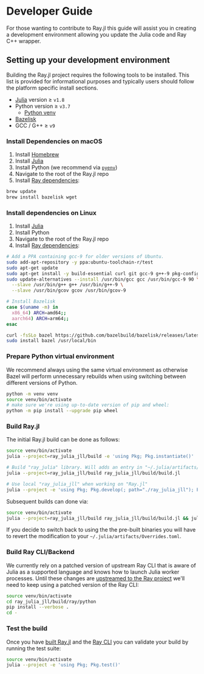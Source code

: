 # Developer Guide

For those wanting to contribute to Ray.jl this guide will assist you in creating a development environment allowing you update the Julia code and Ray C++ wrapper.

## Setting up your development environment

Building the Ray.jl project requires the following tools to be installed. This list is provided for informational purposes and typically users should follow the platform specific install sections.

- [Julia](https://julialang.org/downloads/) version ≥ `v1.8`
- Python version ≥ `v3.7`
    - [Python venv](https://docs.python.org/3/library/venv.html)
- [Bazelisk](https://github.com/bazelbuild/bazelisk)
- GCC / G++ ≥ `v9`

### Install Dependencies on macOS

1. Install [Homebrew](https://brew.sh/)
2. Install [Julia](https://julialang.org/downloads/)
3. Install Python (we recommend via [`pyenv`](https://github.com/pyenv/pyenv#homebrew-in-macos))
4. Navigate to the root of the Ray.jl repo
5. Install [Ray dependencies](https://docs.ray.io/en/latest/ray-contribute/development.html#preparing-to-build-ray-on-macos):

```sh
brew update
brew install bazelisk wget
```

### Install dependencies on Linux

1. Install [Julia](https://julialang.org/downloads/)
2. Install Python
3. Navigate to the root of the Ray.jl repo
4. Install [Ray dependencies](https://docs.ray.io/en/latest/ray-contribute/development.html#preparing-to-build-ray-on-linux):

```sh
# Add a PPA containing gcc-9 for older versions of Ubuntu.
sudo add-apt-repository -y ppa:ubuntu-toolchain-r/test
sudo apt-get update
sudo apt-get install -y build-essential curl git gcc-9 g++-9 pkg-config psmisc unzip
sudo update-alternatives --install /usr/bin/gcc gcc /usr/bin/gcc-9 90 \
  --slave /usr/bin/g++ g++ /usr/bin/g++-9 \
  --slave /usr/bin/gcov gcov /usr/bin/gcov-9

# Install Bazelisk
case $(uname -m) in
  x86_64) ARCH=amd64;;
  aarch64) ARCH=arm64;;
esac

curl -fsSLo bazel https://github.com/bazelbuild/bazelisk/releases/latest/download/bazelisk-linux-${ARCH}
sudo install bazel /usr/local/bin
```

### Prepare Python virtual environment

We recommend always using the same virtual environment as otherwise Bazel will perform unnecessary rebuilds when using switching between different versions of Python.

```sh
python -m venv venv
source venv/bin/activate
# make sure we're using up-to-date version of pip and wheel:
python -m pip install --upgrade pip wheel
```

### Build Ray.jl

The initial Ray.jl build can be done as follows:

```sh
source venv/bin/activate
julia --project=ray_julia_jll/build -e 'using Pkg; Pkg.instantiate()'

# Build "ray_julia" library. Will adds an entry in "~/.julia/artifacts/Overrides.toml" unless `--no-override` is specified
julia --project=ray_julia_jll/build ray_julia_jll/build/build.jl

# Use local "ray_julia_jll" when working on "Ray.jl"
julia --project -e 'using Pkg; Pkg.develop(; path="./ray_julia_jll"); Pkg.instantiate()'
```

Subsequent builds can done via:

```sh
source venv/bin/activate
julia --project=ray_julia_jll/build ray_julia_jll/build/build.jl && julia --project 'using ray_julia_jll' && julia --project
```

If you decide to switch back to using the the pre-built binaries you will have to revert the modification to your `~/.julia/artifacts/Overrides.toml`.

### Build Ray CLI/Backend

We currently rely on a patched version of upstream Ray CLI that is aware of Julia as a supported language and knows how to launch Julia worker processes. Until these changes are [upstreamed to the Ray project](https://github.com/ray-project/ray/issues/39637) we'll need to keep using a patched version of the Ray CLI:

```sh
source venv/bin/activate
cd ray_julia_jll/build/ray/python
pip install --verbose .
cd -
```

### Test the build

Once you have [built Ray.jl](#build-rayjl) and the [Ray CLI](#build-ray-clibackend) you can validate your build by running the test suite:

```sh
source venv/bin/activate
julia --project -e 'using Pkg; Pkg.test()'
```
